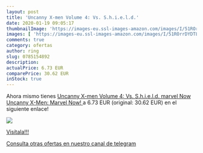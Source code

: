 ```yaml
---
layout: post
title: 'Uncanny X-men Volume 4: Vs. S.h.i.e.l.d.'
date: 2020-01-19 09:05:17
thumbnailImage: 'https://images-eu.ssl-images-amazon.com/images/I/51ROrrDYDTL._SL200_.jpg'
images: [ 'https://images-eu.ssl-images-amazon.com/images/I/51ROrrDYDTL._SL200_.jpg' ]
comments: true
category: ofertas
author: ring
slug: 0785154892
description:
actualPrice: 6.73 EUR
comparePrice: 30.62 EUR
inStock: true
---
```


Ahora mismo tienes [Uncanny X-men Volume 4: Vs. S.h.i.e.l.d.  marvel Now   Uncanny X-Men: Marvel Now! ](https://www.amazon.com/dp/0785154892/?tag=redken08-20) a 6.73 EUR (original: 30.62 EUR) en el siguiente enlace!

[![](https://images-eu.ssl-images-amazon.com/images/I/51ROrrDYDTL._SL200_.jpg)](https://www.amazon.com/dp/0785154892/?tag=redken08-20)

[Visítala!!!](https://www.amazon.com/dp/0785154892/?tag=redken08-20)

[Consulta otras ofertas en nuestro canal de telegram](https://t.me/s/ofertas25)
